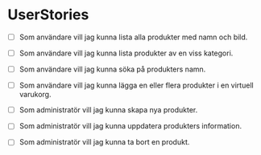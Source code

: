 # UserStories

- [ ] Som användare vill jag kunna lista alla produkter med namn och bild.

- [ ] Som användare vill jag kunna lista produkter av en viss kategori.

- [ ] Som användare vill jag kunna söka på produkters namn.

- [ ] Som användare vill jag kunna lägga en eller flera produkter i en virtuell varukorg.

- [ ] Som administratör vill jag kunna skapa nya produkter.

- [ ] Som administratör vill jag kunna uppdatera produkters information.

- [ ] Som administratör vill jag kunna ta bort en produkt.

